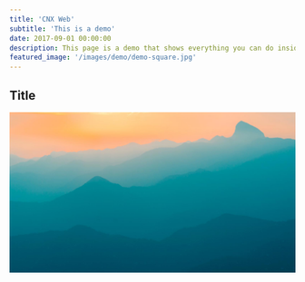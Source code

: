 ```yaml
---
title: 'CNX Web'
subtitle: 'This is a demo'
date: 2017-09-01 00:00:00
description: This page is a demo that shows everything you can do inside portfolio and blog posts.
featured_image: '/images/demo/demo-square.jpg'
---
```


## Title

![](/images/demo/demo-landscape.jpg)
